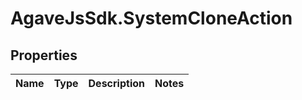 # AgaveJsSdk.SystemCloneAction

## Properties
Name | Type | Description | Notes
------------ | ------------- | ------------- | -------------



